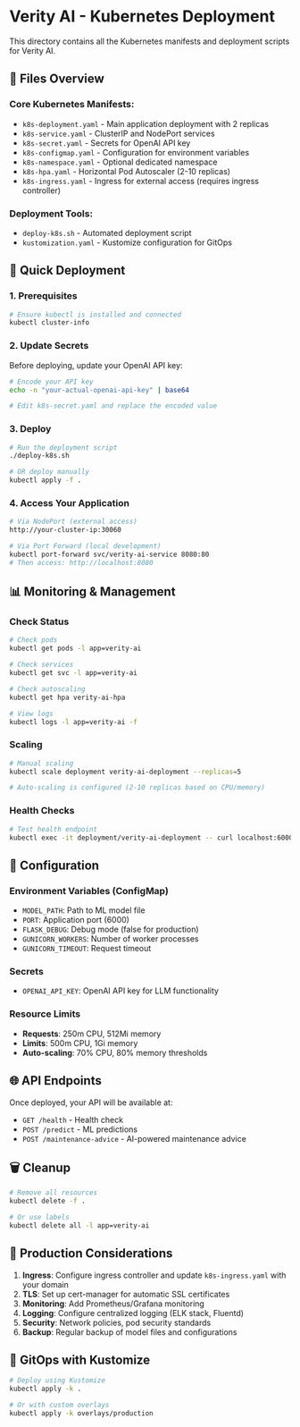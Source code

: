 # Verity AI - Kubernetes Deployment

This directory contains all the Kubernetes manifests and deployment scripts for Verity AI.

## 📁 Files Overview

### **Core Kubernetes Manifests:**
- `k8s-deployment.yaml` - Main application deployment with 2 replicas
- `k8s-service.yaml` - ClusterIP and NodePort services
- `k8s-secret.yaml` - Secrets for OpenAI API key
- `k8s-configmap.yaml` - Configuration for environment variables
- `k8s-namespace.yaml` - Optional dedicated namespace
- `k8s-hpa.yaml` - Horizontal Pod Autoscaler (2-10 replicas)
- `k8s-ingress.yaml` - Ingress for external access (requires ingress controller)

### **Deployment Tools:**
- `deploy-k8s.sh` - Automated deployment script
- `kustomization.yaml` - Kustomize configuration for GitOps

## 🚀 Quick Deployment

### **1. Prerequisites**
```bash
# Ensure kubectl is installed and connected
kubectl cluster-info
```

### **2. Update Secrets**
Before deploying, update your OpenAI API key:
```bash
# Encode your API key
echo -n "your-actual-openai-api-key" | base64

# Edit k8s-secret.yaml and replace the encoded value
```

### **3. Deploy**
```bash
# Run the deployment script
./deploy-k8s.sh

# OR deploy manually
kubectl apply -f .
```

### **4. Access Your Application**
```bash
# Via NodePort (external access)
http://your-cluster-ip:30060

# Via Port Forward (local development)
kubectl port-forward svc/verity-ai-service 8080:80
# Then access: http://localhost:8080
```

## 📊 Monitoring & Management

### **Check Status**
```bash
# Check pods
kubectl get pods -l app=verity-ai

# Check services
kubectl get svc -l app=verity-ai

# Check autoscaling
kubectl get hpa verity-ai-hpa

# View logs
kubectl logs -l app=verity-ai -f
```

### **Scaling**
```bash
# Manual scaling
kubectl scale deployment verity-ai-deployment --replicas=5

# Auto-scaling is configured (2-10 replicas based on CPU/memory)
```

### **Health Checks**
```bash
# Test health endpoint
kubectl exec -it deployment/verity-ai-deployment -- curl localhost:6000/health
```

## 🔧 Configuration

### **Environment Variables (ConfigMap)**
- `MODEL_PATH`: Path to ML model file
- `PORT`: Application port (6000)
- `FLASK_DEBUG`: Debug mode (false for production)
- `GUNICORN_WORKERS`: Number of worker processes
- `GUNICORN_TIMEOUT`: Request timeout

### **Secrets**
- `OPENAI_API_KEY`: OpenAI API key for LLM functionality

### **Resource Limits**
- **Requests**: 250m CPU, 512Mi memory
- **Limits**: 500m CPU, 1Gi memory
- **Auto-scaling**: 70% CPU, 80% memory thresholds

## 🌐 API Endpoints

Once deployed, your API will be available at:
- `GET /health` - Health check
- `POST /predict` - ML predictions
- `POST /maintenance-advice` - AI-powered maintenance advice

## 🗑️ Cleanup

```bash
# Remove all resources
kubectl delete -f .

# Or use labels
kubectl delete all -l app=verity-ai
```

## 🎯 Production Considerations

1. **Ingress**: Configure ingress controller and update `k8s-ingress.yaml` with your domain
2. **TLS**: Set up cert-manager for automatic SSL certificates
3. **Monitoring**: Add Prometheus/Grafana monitoring
4. **Logging**: Configure centralized logging (ELK stack, Fluentd)
5. **Security**: Network policies, pod security standards
6. **Backup**: Regular backup of model files and configurations

## 🔄 GitOps with Kustomize

```bash
# Deploy using Kustomize
kubectl apply -k .

# Or with custom overlays
kubectl apply -k overlays/production
```